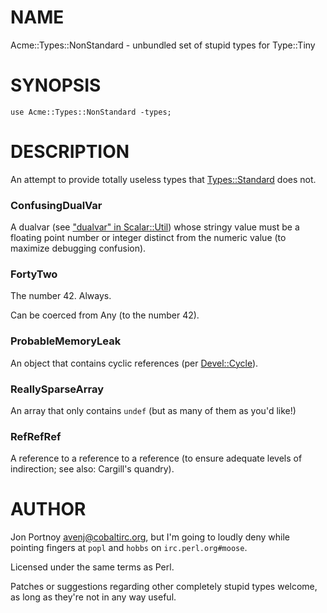 # NAME

Acme::Types::NonStandard - unbundled set of stupid types for Type::Tiny

# SYNOPSIS

    use Acme::Types::NonStandard -types;

# DESCRIPTION

An attempt to provide totally useless types that [Types::Standard](https://metacpan.org/pod/Types::Standard) does not.

### ConfusingDualVar

A dualvar (see ["dualvar" in Scalar::Util](https://metacpan.org/pod/Scalar::Util#dualvar)) whose stringy value must be a floating
point number or integer distinct from the numeric value (to maximize debugging
confusion).

### FortyTwo

The number 42. Always.

Can be coerced from Any (to the number 42).

### ProbableMemoryLeak

An object that contains cyclic references (per [Devel::Cycle](https://metacpan.org/pod/Devel::Cycle)).

### ReallySparseArray

An array that only contains `undef` (but as many of them as you'd like!)

### RefRefRef

A reference to a reference to a reference (to ensure adequate levels of
indirection; see also: Cargill's quandry).

# AUTHOR

Jon Portnoy <avenj@cobaltirc.org>, but I'm going to loudly deny while pointing
fingers at `popl` and `hobbs` on `irc.perl.org#moose`.

Licensed under the same terms as Perl.

Patches or suggestions regarding other completely stupid types welcome, as
long as they're not in any way useful.
